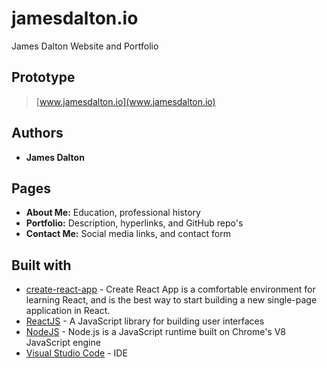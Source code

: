 # **jamesdalton.io**

James Dalton Website and Portfolio

## Prototype

> [www.jamesdalton.io](www.jamesdalton.io)

## Authors

- **James Dalton**

## Pages

- **About Me:** Education, professional history
- **Portfolio:** Description, hyperlinks, and GitHub repo's
- **Contact Me:** Social media links, and contact form

## Built with

- [create-react-app](https://github.com/facebook/create-react-app) - Create React App is a comfortable environment for learning React, and is the best way to start building a new single-page application in React.
- [ReactJS](https://reactjs.org/) - A JavaScript library for building user interfaces
- [NodeJS](https://nodejs.org/en/) - Node.js is a JavaScript runtime built on Chrome's V8 JavaScript engine
- [Visual Studio Code](https://code.visualstudio.com/) - IDE
